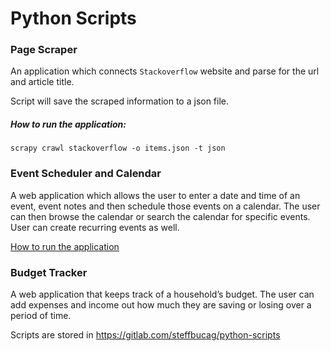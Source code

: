# Python Scripts

### Page Scraper 

An application which connects `Stackoverflow` website and parse for the url and article title. 

Script will save the scraped information to a json file.

##### How to run the application:
`scrapy crawl stackoverflow -o items.json -t json`

### Event Scheduler and Calendar

A web application which allows the user to enter a date and time of an event, event notes and then schedule those events on a calendar. The user can then browse the calendar or search the calendar for specific events. User can create recurring events as well.

[How to run the application](scheduler/README.md#usage)

### Budget Tracker

A web application that keeps track of a household’s budget. The user can add expenses and income out how much they are saving or losing over a period of time. 

Scripts are stored in https://gitlab.com/steffbucag/python-scripts
